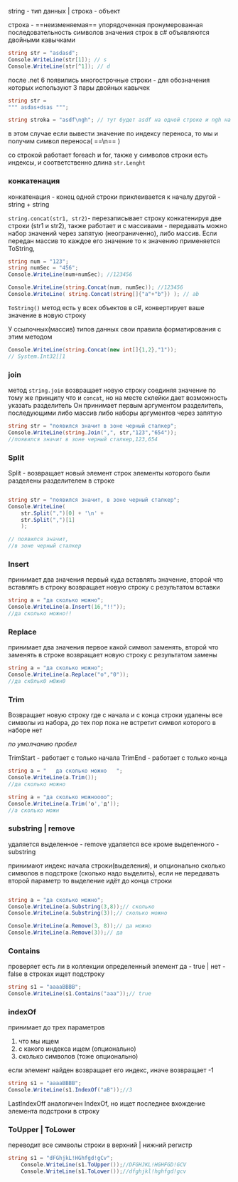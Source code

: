 string - тип данных | строка - объект 

строка - ==неизменяемая== упорядоченная пронумерованная последовательность символов
значения строк в c# объявляются двойными кавычками

```cs
string str = "asdasd";
Console.WriteLine(str[1]); // s
Console.WriteLine(str[^1]); // d

```

после .net 6 появились многострочные строки - для обозначения которых используют 3 пары двойных кавычек
```cs
string str = 
""" asdas+dsas """;

string stroka = "asdf\ngh"; // тут будет asdf на одной строке и ngh на другой
```
в этом случае если вывести значение по индексу переноса, то мы и получим символ переноса( ==\n== )

со строкой работает foreach и for, также у символов строки есть индексы, и соответственно длина `str.Lenght`
### конкатенация
конкатенация - конец одной строки приклеивается к началу другой - string + string

`string.concat(str1, str2)`- перезаписывает строку конкатенируя две строки (str1 и str2), также работает и с массивами - передавать можно набор значений через запятую (неограниченно), либо массив. Если передан массив то каждое его значение то к значению применяется ToString,

```cs
string num = "123";
string numSec = "456";
Console.WriteLine(num+numSec); //123456

Console.WriteLine(string.Сoncat(num, numSec)); //123456
Console.WriteLine( string.Сoncat(string[]{"a"+"b"}) ); // ab
```
 
 `ToString()` метод есть у всех объектов в c#, конвертирует ваше значение в новую строку
 
У ссылочных(массив) типов данных свои правила форматирования с этим методом
```cs
Console.WriteLine(string.Concat(new int[]{1,2},"1"));
// System.Int32[]1

```

###  join

метод `string.join` возвращает новую строку соединяя значение по тому же принципу что и `concat`, но на месте склейки дает возможность указать разделитель
Он принимает первым аргументом разделитель, последующими либо массив либо наборы аргументов через запятую
```cs
string str = "появился значит в зоне черный сталкер";
Console.WriteLine(string.Join(",", str,"123","654"));
//появился значит в зоне черный сталкер,123,654
```


### Split
Split - возвращает новый элемент строк элементы которого были разделены разделителем в строке
```cs

string str = "появился значит, в зоне черный сталкер";
Console.WriteLine(
    str.Split(",")[0] + '\n' +
    str.Split(",")[1]
    );

// появился значит,
//в зоне черный сталкер
```

### Insert

принимает два значения первый куда вставлять значение, второй что вставлять в строку 
возвращает новую строку с результатом вставки
```cs
string a = "да сколько можно";
Console.WriteLine(a.Insert(16,"!!"));
//да сколько можно!!
```

### Replace

принимает два значения первое какой символ заменять, второй что заменять в строке 
возвращает новую строку с результатом замены

```cs
string a = "да сколько можно";
Console.WriteLine(a.Replace("о","0"));
//да ск0льк0 м0жн0
```

### Trim

Возвращает новую строку где с начала и с конца строки удалены все символы из набора, до тех пор пока не встретит символ которого в наборе нет

*по умолчанию пробел*

TrimStart - работает с  только начала
TrimEnd - работает с только конца

```cs
string a = "   да сколько можно   ";
Console.WriteLine(a.Trim());
//да сколько можно

string a = "да сколько можноооо";
Console.WriteLine(a.Trim('о','д'));
//а сколько можн
```

### substring | remove 
 удаляется выделенное - remove
 удаляется все кроме выделенного - substring

принимают индекс начала строки(выделения), и опционально сколько символов в подстроке (сколько надо выделить), если не передавать второй параметр то выделение идёт до конца строки

```cs

string a = "да сколько можно";
Console.WriteLine(a.Substring(3,8));// сколько
Console.WriteLine(a.Substring(3));// сколько можно

Console.WriteLine(a.Remove(3, 8));// да можно
Console.WriteLine(a.Remove(3));// да


```

### Contains

проверяет есть ли в коллекции определенный элемент
да - true | нет - false
в строках ищет подстроку
```cs
string s1 = "aaaaBBBB";
Console.WriteLine(s1.Contains("aaa"));// true
```

### indexOf 
принимает до трех параметров 
1) что мы ищем
2) с какого индекса ищем (опционально)
3) сколько символов (тоже опционально)

если элемент найден возвращает его индекс, иначе возвращает -1
```cs
string s1 = "aaaaBBBB";
Console.WriteLine(s1.IndexOf("aB"));//3
```


LastIndexOff аналогичен IndexOf, но ищет последнее вхождение элемента подcтроки в строку

### ToUpper | ToLower
переводит все символы строки в верхний | нижний регистр

```cs
string s1 = "dFGhjkL!HGhfgd!gCv";
	Console.WriteLine(s1.ToUpper());//DFGHJKL!HGHFGD!GCV
	Console.WriteLine(s1.ToLower());//dfghjkl!hghfgd!gcv
```

